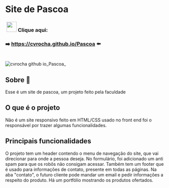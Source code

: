 # Site de Pascoa

<h3>&nbsp;<img width="32px" src="https://user-images.githubusercontent.com/62439381/159175059-0ea4a795-21f9-43f4-a9db-afc3a21ab780.gif">&nbsp;Clique aqui:</h3>

**<h3>➡️&nbsp;https://cvrocha.github.io/Pascoa ⬅️&nbsp;</h3>**

#
![cvrocha github io_Pascoa_](https://user-images.githubusercontent.com/62439381/185640231-c898562a-0779-49df-a647-486b12d0bf28.png)

## Sobre 📝
Esse é um site de pascoa, um projeto feito pela faculdade

## O que é o projeto
Não é um site responsivo feito em HTML/CSS usado no front end foi o responsável por trazer algumas funcionalidades.

## Principais funcionalidades
O projeto tem um header contendo o menu de navegação do site, que vai direcionar para onde a pessoa deseja. No formulário, foi adicionado um anti spam para que os robôs não consigam acessar. Também tem um footer que é usado para informações de contato, presente em todas as páginas. Na aba "contato", o futuro cliente pode mandar um email e pedir informações a respeito do produto. Há um portfólio mostrando os produtos ofertados.

